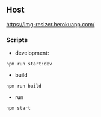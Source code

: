 ## Host
https://img-resizer.herokuapp.com/

### Scripts
- development:    
```
npm run start:dev
```
- build
```
npm run build
```
- run
```
npm start
```

